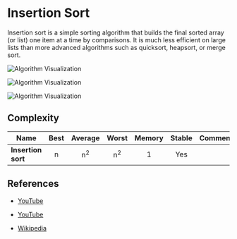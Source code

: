 # Insertion Sort

Insertion sort is a simple sorting algorithm that builds the final sorted array (or list) one item at a time by comparisons. It is much less efficient on large lists than more advanced algorithms such as quicksort, heapsort, or merge sort.


![Algorithm Visualization](https://thumbs.gfycat.com/DenseBaggyIbis.webp)


![Algorithm Visualization](https://thumbs.gfycat.com/RemarkableIdenticalAddax.webp)


![Algorithm Visualization](https://upload.wikimedia.org/wikipedia/commons/4/42/Insertion_sort.gif)


## Complexity

| Name                  | Best            | Average             | Worst               | Memory    | Stable    | Comments  |
| --------------------- | :-------------: | :-----------------: | :-----------------: | :-------: | :-------: | :-------- |
| **Insertion sort**    | n               | n<sup>2</sup>       | n<sup>2</sup>       | 1         | Yes       |           |

## References

- [YouTube](https://www.youtube.com/watch?v=Wu_mDUIsTVE&list=PLC3y8-rFHvwjPxNAKvZpdnsr41E0fCMMP&index=22)

- [YouTube](https://www.youtube.com/watch?v=OxUF23k7IcM&list=PLC3y8-rFHvwjPxNAKvZpdnsr41E0fCMMP&index=23)


- [Wikipedia](https://en.wikipedia.org/wiki/Insertion_sort)